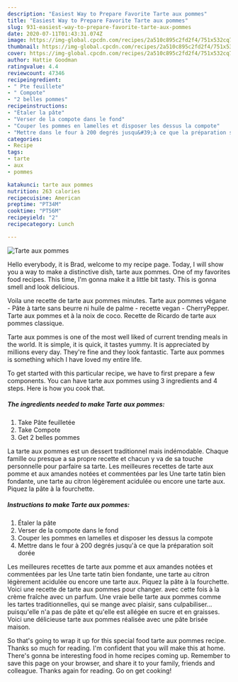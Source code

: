 ```yaml
---
description: "Easiest Way to Prepare Favorite Tarte aux pommes"
title: "Easiest Way to Prepare Favorite Tarte aux pommes"
slug: 931-easiest-way-to-prepare-favorite-tarte-aux-pommes
date: 2020-07-11T01:43:31.074Z
image: https://img-global.cpcdn.com/recipes/2a510c895c2fd2f4/751x532cq70/tarte-aux-pommes-photo-principale-de-la-recette.jpg
thumbnail: https://img-global.cpcdn.com/recipes/2a510c895c2fd2f4/751x532cq70/tarte-aux-pommes-photo-principale-de-la-recette.jpg
cover: https://img-global.cpcdn.com/recipes/2a510c895c2fd2f4/751x532cq70/tarte-aux-pommes-photo-principale-de-la-recette.jpg
author: Hattie Goodman
ratingvalue: 4.4
reviewcount: 47346
recipeingredient:
- " Pte feuillete"
- " Compote"
- "2 belles pommes"
recipeinstructions:
- "Étaler la pâte"
- "Verser de la compote dans le fond"
- "Couper les pommes en lamelles et disposer les dessus la compote"
- "Mettre dans le four à 200 degrés jusqu&#39;à ce que la préparation soit dorée"
categories:
- Recipe
tags:
- tarte
- aux
- pommes

katakunci: tarte aux pommes 
nutrition: 263 calories
recipecuisine: American
preptime: "PT34M"
cooktime: "PT56M"
recipeyield: "2"
recipecategory: Lunch

---
```



![Tarte aux pommes](https://img-global.cpcdn.com/recipes/2a510c895c2fd2f4/751x532cq70/tarte-aux-pommes-photo-principale-de-la-recette.jpg)

Hello everybody, it is Brad, welcome to my recipe page. Today, I will show you a way to make a distinctive dish, tarte aux pommes. One of my favorites food recipes. This time, I'm gonna make it a little bit tasty. This is gonna smell and look delicious.

Voila une recette de tarte aux pommes minutes. Tarte aux pommes végane - Pâte à tarte sans beurre ni huile de palme - recette vegan - CherryPepper. Tarte aux pommes et à la noix de coco. Recette de Ricardo de tarte aux pommes classique.

Tarte aux pommes is one of the most well liked of current trending meals in the world. It is simple, it is quick, it tastes yummy. It is appreciated by millions every day. They're fine and they look fantastic. Tarte aux pommes is something which I have loved my entire life.


To get started with this particular recipe, we have to first prepare a few components. You can have tarte aux pommes using 3 ingredients and 4 steps. Here is how you cook that.

<!--inarticleads1-->

##### The ingredients needed to make Tarte aux pommes:

1. Take  Pâte feuilletée
1. Take  Compote
1. Get 2 belles pommes


La tarte aux pommes est un dessert traditionnel mais indémodable. Chaque famille ou presque a sa propre recette et chacun y va de sa touche personnelle pour parfaire sa tarte. Les meilleures recettes de tarte aux pomme et aux amandes notées et commentées par les Une tarte tatin bien fondante, une tarte au citron légèrement acidulée ou encore une tarte aux. Piquez la pâte à la fourchette. 

<!--inarticleads2-->

##### Instructions to make Tarte aux pommes:

1. Étaler la pâte
1. Verser de la compote dans le fond
1. Couper les pommes en lamelles et disposer les dessus la compote
1. Mettre dans le four à 200 degrés jusqu&#39;à ce que la préparation soit dorée


Les meilleures recettes de tarte aux pomme et aux amandes notées et commentées par les Une tarte tatin bien fondante, une tarte au citron légèrement acidulée ou encore une tarte aux. Piquez la pâte à la fourchette. Voici une recette de tarte aux pommes pour changer. avec cette fois à la crème fraîche avec un parfum. Une vraie belle tarte aux pommes comme les tartes traditionnelles, qui se mange avec plaisir, sans culpabiliser… puisqu&#39;elle n&#39;a pas de pâte et qu&#39;elle est allégée en sucre et en graisses. Voici une délicieuse tarte aux pommes réalisée avec une pâte brisée maison. 

So that's going to wrap it up for this special food tarte aux pommes recipe. Thanks so much for reading. I'm confident that you will make this at home. There's gonna be interesting food in home recipes coming up. Remember to save this page on your browser, and share it to your family, friends and colleague. Thanks again for reading. Go on get cooking!
